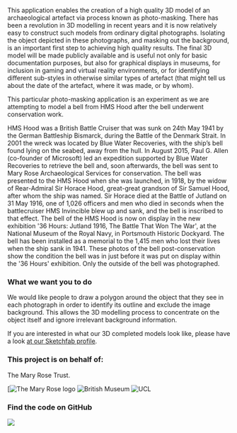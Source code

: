 This application enables the creation of a high quality 3D model of an archaeological artefact via process known as 
photo-masking. There has been a revolution in 3D modelling in recent years and it is now relatively easy to construct 
such models from ordinary digital photographs. Isolating the object depicted in these photographs, and masking out the 
background, is an important first step to achieving high quality results. The final 3D model will be made publicly 
available and is useful not only for basic documentation purposes, but also for graphical displays in museums, for 
inclusion in gaming and virtual reality environments, or for identifying different sub-styles in otherwise similar 
types of artefact (that might tell us about the date of the artefact, where it was made, or by whom).

This particular photo-masking application is an experiment as we are attempting to model a bell from HMS Hood after the bell underwent conservation work.

HMS Hood was a British Battle Cruiser that was sunk on 24th May 1941 by the German Battleship Bismarck, during the Battle of the Denmark Strait. In 2001 the wreck was located by Blue Water Recoveries, with the ship’s bell found lying on the seabed, away from the hull. In August 2015, Paul G. Allen (co-founder of Microsoft) led an expedition supported by Blue Water Recoveries to retrieve the bell and, soon afterwards, the bell was sent to Mary Rose Archaeological Services for conservation. The bell was presented to the HMS Hood when she was launched, in 1918, by the widow of Rear-Admiral Sir Horace Hood, great-great grandson of Sir Samuel Hood, after whom the ship was named. Sir Horace died at the Battle of Jutland on 31 May 1916, one of 1,026 officers and men who died in seconds when the battlecruiser HMS Invincible blew up and sank, and the bell is inscribed to that effect. The bell of the HMS Hood is now on display in the new exhibition '36 Hours: Jutland 1916, The Battle That Won The War', at the National Museum of the Royal Navy, in Portsmouth Historic Dockyard. The bell has been installed as a memorial to the 1,415 men who lost their lives when the ship sank in 1941. These photos of the bell post-conservation show the condition the bell was in just before it was put on display within the '36 Hours' exhibition. Only the outside of the bell was photographed.

### What we want you to do

We would like people to draw a polygon around the object that they see in each photograph in order to identify its 
outline and exclude the image background. This allows the 3D modelling process to concentrate on the object itself and 
ignore irrelevant background information.

If you are interested in what our 3D completed models look like, please have a look [at our Sketchfab profile](https://sketchfab.com/micropasts).

### This project is on behalf of:

The Mary Rose Trust.

[![The Mary Rose logo](http://micropasts.org/wp-content/uploads/2015/05/master.TheMaryRosePantone-e1432131931101.jpg) 
![British Museum](http://finds.org.uk/images/logos/bm_logo.png)
![UCL](http://crowdsourced.micropasts.org/static/img/black.jpg)


### Find the code on GitHub

[![](http://micropasts-other.s3.amazonaws.com/other/github_logo.png)](https://github.com/MicroPasts/jomonPot)
